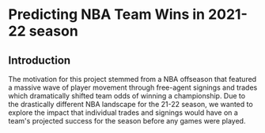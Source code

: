 # Predicting NBA Team Wins in 2021-22 season

## Introduction
The motivation for this project stemmed from a NBA offseason that featured a massive wave of player movement through free-agent signings and trades which dramatically shifted team odds of winning a championship. Due to the drastically different NBA landscape for the 21-22 season, we wanted to explore the impact that individual trades and signings would have on a team's projected success for the season before any games were played. 
